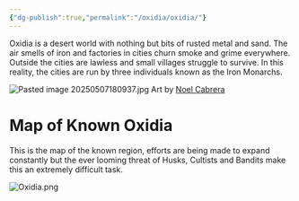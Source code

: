 ```yaml
---
{"dg-publish":true,"permalink":"/oxidia/oxidia/"}
---
```


Oxidia is a desert world with nothing but bits of rusted metal and sand. The air smells of iron and factories in cities churn smoke and grime everywhere. Outside the cities are lawless and small villages struggle to survive. In this reality, the cities are run by three individuals known as the Iron Monarchs.

![Pasted image 20250507180937.jpg](/img/user/Assets/Pasted%20image%2020250507180937.jpg)
Art by [Noel Cabrera](https://x.com/NoelOfficial89)
# Map of Known Oxidia

This is the map of the known region, efforts are being made to expand constantly but the ever looming threat of Husks, Cultists and Bandits make this an extremely difficult task.

![Oxidia.png](/img/user/Assets/Oxidia.png)

